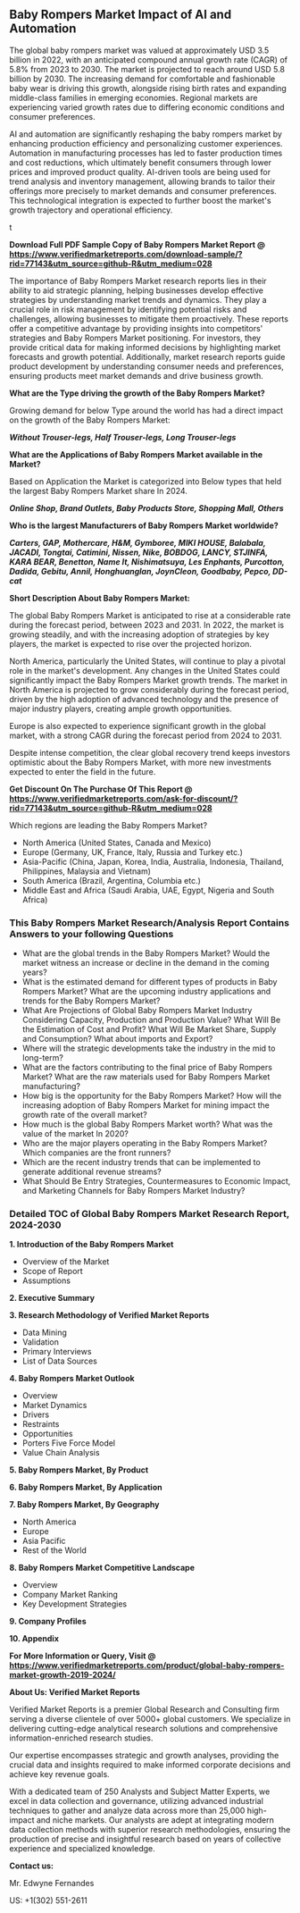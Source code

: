 <h2>Baby Rompers Market Impact of AI and Automation</h2><p>The global baby rompers market was valued at approximately USD 3.5 billion in 2022, with an anticipated compound annual growth rate (CAGR) of 5.8% from 2023 to 2030. The market is projected to reach around USD 5.8 billion by 2030. The increasing demand for comfortable and fashionable baby wear is driving this growth, alongside rising birth rates and expanding middle-class families in emerging economies. Regional markets are experiencing varied growth rates due to differing economic conditions and consumer preferences.</p><p>AI and automation are significantly reshaping the baby rompers market by enhancing production efficiency and personalizing customer experiences. Automation in manufacturing processes has led to faster production times and cost reductions, which ultimately benefit consumers through lower prices and improved product quality. AI-driven tools are being used for trend analysis and inventory management, allowing brands to tailor their offerings more precisely to market demands and consumer preferences. This technological integration is expected to further boost the market's growth trajectory and operational efficiency.</p>t</p><p id="" class=""><strong>Download Full PDF Sample Copy of Baby Rompers Market Report @ <a href="https://www.verifiedmarketreports.com/download-sample/?rid=77143&utm_source=github-R&utm_medium=028" target="_blank">https://www.verifiedmarketreports.com/download-sample/?rid=77143&utm_source=github-R&utm_medium=028</a></strong></p><p>The importance of&nbsp;Baby Rompers Market research reports lies in their ability to aid strategic planning, helping businesses develop effective strategies by understanding market trends and dynamics. They play a crucial role in risk management by identifying potential risks and challenges, allowing businesses to mitigate them proactively. These reports offer a competitive advantage by providing insights into competitors' strategies and Baby Rompers Market positioning. For investors, they provide critical data for making informed decisions by highlighting market forecasts and growth potential. Additionally, market research reports guide product development by understanding consumer needs and preferences, ensuring products meet market demands and drive business growth.</p><p><strong>What are the&nbsp;Type driving the growth of the Baby Rompers Market?</strong></p><p id="" class="">Growing demand for below Type around the world has had a direct impact on the growth of the Baby Rompers Market:</p><em><strong>Without Trouser-legs, Half Trouser-legs, Long Trouser-legs</strong></em></p><strong>What are the&nbsp;Applications&nbsp;of Baby Rompers Market available in the Market?</strong></p><p id="" class="">Based on Application the Market is categorized into Below types that held the largest Baby Rompers Market share In 2024.</p><em><strong>Online Shop, Brand Outlets, Baby Products Store, Shopping Mall, Others</strong></em></p><strong>Who is the largest Manufacturers of Baby Rompers Market worldwide?</strong></p><p><em><strong>Carters, GAP, Mothercare, H&M, Gymboree, MIKI HOUSE, Balabala, JACADI, Tongtai, Catimini, Nissen, Nike, BOBDOG, LANCY, STJINFA, KARA BEAR, Benetton, Name It, Nishimatsuya, Les Enphants, Purcotton, Dadida, Gebitu, Annil, Honghuanglan, JoynCleon, Goodbaby, Pepco, DD-cat</strong></em></p><p id="" class=""><strong>Short Description About Baby Rompers Market:</strong></p><p>The global Baby Rompers Market is anticipated to rise at a considerable rate during the forecast period, between 2023 and 2031. In 2022, the market is growing steadily, and with the increasing adoption of strategies by key players, the market is expected to rise over the projected horizon.</p><p>North America, particularly the United States, will continue to play a pivotal role in the market's development. Any changes in the United States could significantly impact the Baby Rompers Market growth trends. The market in North America is projected to grow considerably during the forecast period, driven by the high adoption of advanced technology and the presence of major industry players, creating ample growth opportunities.</p><p>Europe is also expected to experience significant growth in the global market, with a strong CAGR during the forecast period from 2024 to 2031.</p><p>Despite intense competition, the clear global recovery trend keeps investors optimistic about the Baby Rompers Market, with more new investments expected to enter the field in the future.</p><p id="" class=""><strong>Get Discount On The Purchase Of This Report @ <a href="https://www.verifiedmarketreports.com/ask-for-discount/?rid=77143&utm_source=github-R&utm_medium=028" target="_blank">https://www.verifiedmarketreports.com/ask-for-discount/?rid=77143&utm_source=github-R&utm_medium=028</a></strong></p>Which regions are leading the Baby Rompers Market?</p><ul><li>North America (United States, Canada and Mexico)</li><li>Europe (Germany, UK, France, Italy, Russia and Turkey etc.)</li><li>Asia-Pacific (China, Japan, Korea, India, Australia, Indonesia, Thailand, Philippines, Malaysia and Vietnam)</li><li>South America (Brazil, Argentina, Columbia etc.)</li><li>Middle East and Africa (Saudi Arabia, UAE, Egypt, Nigeria and South Africa)</li></ul><h3 id="" class="">This Baby Rompers Market Research/Analysis Report Contains Answers to your following Questions</h3><ul><li>What are the global trends in the Baby Rompers Market? Would the market witness an increase or decline in the demand in the coming years?</li><li>What is the estimated demand for different types of products in Baby Rompers Market? What are the upcoming industry applications and trends for the Baby Rompers Market?</li><li>What Are Projections of Global Baby Rompers Market Industry Considering Capacity, Production and Production Value? What Will Be the Estimation of Cost and Profit? What Will Be Market Share, Supply and Consumption? What about imports and Export?</li><li>Where will the strategic developments take the industry in the mid to long-term?</li><li>What are the factors contributing to the final price of Baby Rompers Market? What are the raw materials used for Baby Rompers Market manufacturing?</li><li>How big is the opportunity for the Baby Rompers Market? How will the increasing adoption of Baby Rompers Market for mining impact the growth rate of the overall market?</li><li>How much is the global Baby Rompers Market worth? What was the value of the market In 2020?</li><li>Who are the major players operating in the Baby Rompers Market? Which companies are the front runners?</li><li>Which are the recent industry trends that can be implemented to generate additional revenue streams?</li><li>What Should Be Entry Strategies, Countermeasures to Economic Impact, and Marketing Channels for Baby Rompers Market Industry?</li></ul><h3 id="" class="">Detailed TOC of Global Baby Rompers Market Research Report, 2024-2030</h3><p id="" class=""><strong>1. Introduction of the Baby Rompers Market</strong></p><ul><li>Overview of the Market</li><li>Scope of Report</li><li>Assumptions</li></ul><p id="" class=""><strong>2. Executive Summary</strong></p><p id="" class=""><strong>3. Research Methodology of Verified Market Reports</strong></p><ul><li>Data Mining</li><li>Validation</li><li>Primary Interviews</li><li>List of Data Sources</li></ul><p id="" class=""><strong>4. Baby Rompers Market Outlook</strong></p><ul><li>Overview</li><li>Market Dynamics</li><li>Drivers</li><li>Restraints</li><li>Opportunities</li><li>Porters Five Force Model</li><li>Value Chain Analysis</li></ul><p id="" class=""><strong>5. Baby Rompers Market, By Product</strong></p><p id="" class=""><strong>6. Baby Rompers Market, By Application</strong></p><p id="" class=""><strong>7. Baby Rompers Market, By Geography</strong></p><ul><li>North America</li><li>Europe</li><li>Asia Pacific</li><li>Rest of the World</li></ul><p id="" class=""><strong>8. Baby Rompers Market Competitive Landscape</strong></p><ul><li>Overview</li><li>Company Market Ranking</li><li>Key Development Strategies</li></ul><p id="" class=""><strong>9. Company Profiles</strong></p><p id="" class=""><strong>10. Appendix</strong></p><p id="" class=""><strong>For More Information or Query, Visit @ <a href="https://www.verifiedmarketreports.com/product/global-baby-rompers-market-growth-2019-2024/" target="_blank">https://www.verifiedmarketreports.com/product/global-baby-rompers-market-growth-2019-2024/</a></strong></p><p id="" class=""><strong>About Us: Verified Market Reports</strong></p><p id="" class="">Verified Market Reports is a premier Global Research and Consulting firm serving a diverse clientele of over 5000+ global customers. We specialize in delivering cutting-edge analytical research solutions and comprehensive information-enriched research studies.</p><p id="" class="">Our expertise encompasses strategic and growth analyses, providing the crucial data and insights required to make informed corporate decisions and achieve key revenue goals.</p><p id="" class="">With a dedicated team of 250 Analysts and Subject Matter Experts, we excel in data collection and governance, utilizing advanced industrial techniques to gather and analyze data across more than 25,000 high-impact and niche markets. Our analysts are adept at integrating modern data collection methods with superior research methodologies, ensuring the production of precise and insightful research based on years of collective experience and specialized knowledge.</p><p id="" class=""><strong>Contact us:</strong></p><p id="" class="">Mr. Edwyne Fernandes</p><p id="" class="">US: +1(302) 551-2611</p>